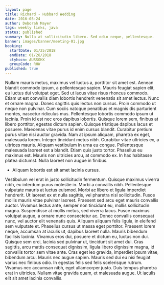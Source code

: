 ```yaml
---
layout: page
title: Richard - Hubbard Wedding
date: 2016-05-24
author: Deborah Mayer
tags: weekly links, java
status: published
summary: Nulla at sollicitudin libero. Sed odio neque, pellentesque.
banner: images/banner/meeting-01.jpg
booking:
  startDate: 01/25/2018
  endDate: 01/28/2018
  ctyhocn: AUSSOHX
  groupCode: RHW
published: true
---
```

Nullam mauris metus, maximus vel luctus a, porttitor sit amet est. Aenean blandit commodo ipsum, a pellentesque sapien. Mauris feugiat sapien elit, eu luctus dui volutpat eget. Sed ut lacus vitae risus rhoncus commodo. Etiam ut est convallis diam lobortis hendrerit venenatis sit amet lectus. Nunc et ornare magna. Donec sagittis quis lectus non cursus. Proin commodo ut neque non pulvinar. Cum sociis natoque penatibus et magnis dis parturient montes, nascetur ridiculus mus. Pellentesque lobortis commodo ipsum ut lacinia. Proin id est nec eros dapibus lobortis. Quisque lorem sem, finibus at libero porttitor, egestas dictum sapien. Quisque tristique dapibus lacus et posuere. Maecenas vitae purus id enim cursus blandit. Curabitur pretium purus vitae nisi auctor gravida.
Nam at ipsum aliquam, pharetra ex eget, malesuada lorem. Integer tincidunt metus nibh. Curabitur vitae ultricies ex, a ultrices mauris. Aliquam vestibulum in urna eu congue. Pellentesque malesuada laoreet est a blandit. Etiam quis justo tortor. Phasellus eu maximus est. Mauris non ultricies arcu, at commodo ex. In hac habitasse platea dictumst. Nulla laoreet non augue in finibus.

* Aliquam lobortis est sit amet lacinia cursus.

Vestibulum vel erat in justo sollicitudin fermentum. Quisque maximus viverra nibh, eu interdum purus molestie in. Morbi a convallis nibh. Pellentesque vulputate mauris at luctus euismod. Morbi ac libero et ligula imperdiet hendrerit. Ut laoreet ex et nulla sagittis, vel pharetra nisl sollicitudin. Fusce mollis mauris vitae pulvinar laoreet. Praesent sed arcu eget mauris convallis auctor. Vivamus lectus ante, semper non tincidunt eu, mollis sollicitudin magna. Suspendisse at mollis metus, sed viverra lacus. Fusce maximus volutpat augue, a ornare nunc consectetur ac. Donec convallis consequat nunc, vel auctor elit venenatis quis. Aliquam aliquam felis ligula, in eleifend sem vulputate et. Phasellus cursus ut massa eget porttitor.
Praesent lorem neque, accumsan at iaculis ut, dapibus laoreet nulla. Mauris bibendum facilisis lacinia. Vivamus eros dui, posuere et dictum eu, luctus non dui. Quisque sem orci, lacinia sed pulvinar ut, tincidunt sit amet dui. Cras sagittis, arcu mattis consequat dignissim, ligula libero dignissim magna, id convallis tortor sem vitae ante. Cras eget leo gravida, imperdiet ipsum vitae, bibendum arcu. Mauris nec augue sapien. Mauris sed dui eu nisi feugiat varius nec finibus odio. In egestas felis sed felis scelerisque rutrum. Vivamus nec accumsan nibh, eget ullamcorper justo. Duis tempus pharetra erat in ultricies. Nullam vitae gravida quam, et malesuada augue. Ut iaculis elit sit amet lacinia convallis.
